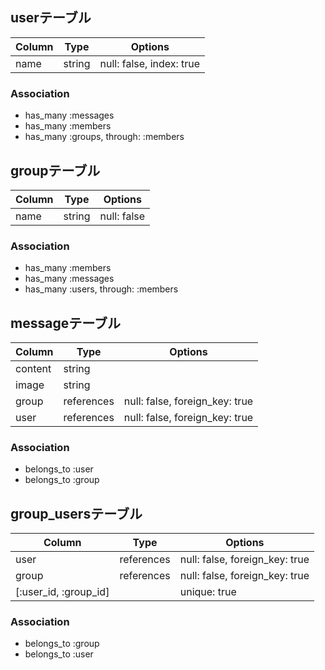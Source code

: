 
## userテーブル
|Column|Type|Options|
|------|----|-------|
|name|string|null: false, index: true|
 ### Association
- has_many :messages
- has_many :members
- has_many :groups, through: :members
 ## groupテーブル
|Column|Type|Options|
|------|----|-------|
|name|string|null: false|
 ### Association
- has_many :members
- has_many :messages
- has_many :users, through: :members
 ## messageテーブル
|Column|Type|Options|
|------|----|-------|
|content|string||
|image|string||
|group|references|null: false, foreign_key: true|
|user|references|null: false, foreign_key: true|
 ### Association
- belongs_to :user
- belongs_to :group
 ## group_usersテーブル
 |Column|Type|Options|
|------|----|-------|
|user|references|null: false, foreign_key: true|
|group|references|null: false, foreign_key: true|
|[:user_id, :group_id]||unique: true|
 ### Association
- belongs_to :group
- belongs_to :user
